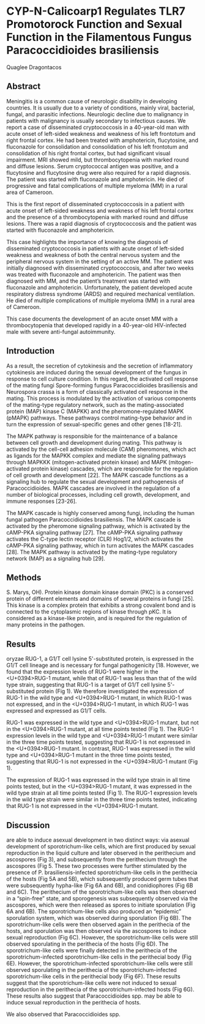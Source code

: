 # CYP-N-Calicoarp1 Regulates TLR7 Promotorock Function and Sexual Function in the Filamentous Fungus Paracoccidioides brasiliensis
Quaglee Dragontacos


## Abstract
Meningitis is a common cause of neurologic disability in developing countries. It is usually due to a variety of conditions, mainly viral, bacterial, fungal, and parasitic infections. Neurologic decline due to malignancy in patients with malignancy is usually secondary to infectious causes. We report a case of disseminated cryptococcosis in a 40-year-old man with acute onset of left-sided weakness and weakness of his left frontotum and right frontal cortex. He had been treated with amphotericin, flucytosine, and fluconazole for consolidation and consolidation of his left frontotum and consolidation of his right frontal cortex, but had significant visual impairment. MRI showed mild, but thrombocytopenia with marked round and diffuse lesions. Serum cryptococcal antigen was positive, and a flucytosine and flucytosine drug were also required for a rapid diagnosis. The patient was started with fluconazole and amphotericin. He died of progressive and fatal complications of multiple myeloma (MM) in a rural area of Cameroon.

This is the first report of disseminated cryptococcosis in a patient with acute onset of left-sided weakness and weakness of his left frontal cortex and the presence of a thrombocytopenia with marked round and diffuse lesions. There was a rapid diagnosis of cryptococcosis and the patient was started with fluconazole and amphotericin.

This case highlights the importance of knowing the diagnosis of disseminated cryptococcosis in patients with acute onset of left-sided weakness and weakness of both the central nervous system and the peripheral nervous system in the setting of an active MM. The patient was initially diagnosed with disseminated cryptococcosis, and after two weeks was treated with fluconazole and amphotericin. The patient was then diagnosed with MM, and the patient’s treatment was started with fluconazole and amphotericin. Unfortunately, the patient developed acute respiratory distress syndrome (ARDS) and required mechanical ventilation. He died of multiple complications of multiple myeloma (MM) in a rural area of Cameroon.

This case documents the development of an acute onset MM with a thrombocytopenia that developed rapidly in a 40-year-old HIV-infected male with severe anti-fungal autoimmunity.


## Introduction
As a result, the secretion of cytokinesis and the secretion of inflammatory cytokinesis are induced during the sexual development of the fungus in response to cell culture condition. In this regard, the activated cell response of the mating fungi Spore-forming fungus Paracoccidioides brasiliensis and Neurospora crassa is a form of classically activated cell response in the mating. This process is modulated by the activation of various components of the mating-type regulatory network, such as the mating-associated protein (MAP) kinase C (MAPKK) and the pheromone-regulated MAPK (pMAPK) pathways. These pathways control mating-type behavior and in turn the expression of sexual-specific genes and other genes [18-21].

The MAPK pathway is responsible for the maintenance of a balance between cell growth and development during mating. This pathway is activated by the cell-cell adhesion molecule (CAM) pheromones, which act as ligands for the MAPKK complex and mediate the signaling pathways through MAPKKK (mitogen-activated protein kinase) and MAPK (mitogen-activated protein kinase) cascades, which are responsible for the regulation of cell growth and development [22]. The MAPK cascade functions as a signaling hub to regulate the sexual development and pathogenesis of Paracoccidioides. MAPK cascades are involved in the regulation of a number of biological processes, including cell growth, development, and immune responses [23-26].

The MAPK cascade is highly conserved among fungi, including the human fungal pathogen Paracoccidioides brasiliensis. The MAPK cascade is activated by the pheromone signaling pathway, which is activated by the cAMP-PKA signaling pathway [27]. The cAMP-PKA signaling pathway activates the C-type lectin receptor (CLR) Hog1/2, which activates the cAMP-PKA signaling pathway, which in turn activates the MAPK cascades [28]. The MAPK pathway is activated by the mating-type regulatory network (MAP) as a signaling hub [29].


## Methods
 S. Marys, OH). Protein kinase domain kinase domain (PKC) is a conserved protein of different elements and domains of several proteins in fungi [25]. This kinase is a complex protein that exhibits a strong covalent bond and is connected to the cytoplasmic regions of kinase through pKC. It is considered as a kinase-like protein, and is required for the regulation of many proteins in the pathogen.


## Results
oryzae RUG-1, a G1/T cell lysine 5'-substituted protein, is expressed in the G1/T cell lineage and is necessary for fungal pathogenicity [18. However, we found that the expression levels of RUG-1 were higher in the <U+0394>RUG-1 mutant, while that of RUG-1 was less than that of the wild type strain, suggesting that RUG-1 is a target of G1/T cell lysine 5'-substituted protein (Fig 1). We therefore investigated the expression of RUG-1 in the wild type and <U+0394>RUG-1 mutant, in which RUG-1 was not expressed, and in the <U+0394>RUG-1 mutant, in which RUG-1 was expressed and expressed as G1/T cells.

RUG-1 was expressed in the wild type and <U+0394>RUG-1 mutant, but not in the <U+0394>RUG-1 mutant, at all time points tested (Fig 1). The RUG-1 expression levels in the wild type and <U+0394>RUG-1 mutant were similar in the three time points tested, suggesting that RUG-1 is not expressed in the <U+0394>RUG-1 mutant. In contrast, RUG-1 was expressed in the wild type and <U+0394>RUG-1 mutant in the three time points tested, suggesting that RUG-1 is not expressed in the <U+0394>RUG-1 mutant (Fig 1).

The expression of RUG-1 was expressed in the wild type strain in all time points tested, but in the <U+0394>RUG-1 mutant, it was expressed in the wild type strain at all time points tested (Fig 1). The RUG-1 expression levels in the wild type strain were similar in the three time points tested, indicating that RUG-1 is not expressed in the <U+0394>RUG-1 mutant.


## Discussion
are able to induce asexual development in two distinct ways: via asexual development of sporotrichum-like cells, which are first produced by sexual reproduction in the liquid culture and later observed in the perithecium and ascospores (Fig 3), and subsequently from the perithecium through the ascospores (Fig 5. These two processes were further stimulated by the presence of P. brasiliensis-infected sporotrichum-like cells in the perithecia of the hosts (Fig 5A and 5B), which subsequently produced germ tubes that were subsequently hypha-like (Fig 6A and 6B), and conidiophores (Fig 6B and 6C). The perithecium of the sporotrichum-like cells was then observed in a “spin-free” state, and sporogenesis was subsequently observed via the ascospores, which were then released as spores to initiate sporulation (Fig 6A and 6B). The sporotrichum-like cells also produced an “epidemic” sporulation system, which was observed during sporulation (Fig 6B). The sporotrichum-like cells were then observed again in the perithecia of the hosts, and sporulation was then observed via the ascospores to induce sexual reproduction (Fig 6C). However, the sporotrichum-like cells were still observed sporulating in the perithecia of the hosts (Fig 6D). The sporotrichum-like cells were finally detected in the perithecia of the sporotrichum-infected sporotrichum-like cells in the perithecial body (Fig 6E). However, the sporotrichum-infected sporotrichum-like cells were still observed sporulating in the perithecia of the sporotrichum-infected sporotrichum-like cells in the perithecial body (Fig 6F). These results suggest that the sporotrichum-like cells were not induced to sexual reproduction in the perithecia of the sporotrichum-infected hosts (Fig 6G). These results also suggest that Paracoccidioides spp. may be able to induce sexual reproduction in the perithecia of hosts.

We also observed that Paracoccidioides spp.

